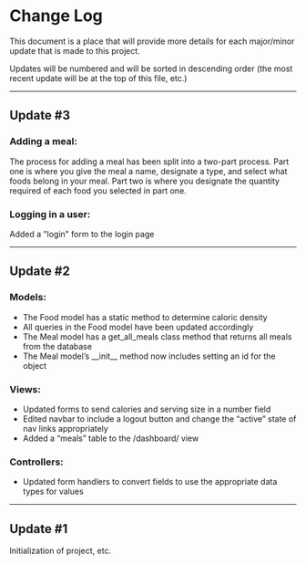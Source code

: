 <h1>Change Log</h1>
<p>This document is a place that will provide more details for each major/minor update that is made to this project.</p>
<p>Updates will be numbered and will be sorted in descending order (the most recent update will be at the top of this file, etc.)</p>
<hr>

<h2>Update #3</h2>
<h3>Adding a meal:</h3>
<p>The process for adding a meal has been split into a two-part process. Part one is where you give the meal a name, designate a type, and select what foods belong in your meal. Part two is where you designate the quantity required of each food you selected in part one.</p>

<h3>Logging in a user:</h3>
<p>Added a "login" form to the login page</p>

<hr>

<h2>Update #2</h2>
<h3>Models:</h3>
<ul>
    <li>The Food model has a static method to determine caloric density</li>
    <li>All queries in the Food model have been updated accordingly</li>
    <li>The Meal model has a get_all_meals class method that returns all meals from the database</li>
    <li>The Meal model’s __init__ method now includes setting an id for the object</li>
</ul>
<h3>Views:</h3>
<ul>
    <li>Updated forms to send calories and serving size in a number field</li>
    <li>Edited navbar to include a logout button and change the “active” state of nav links appropriately</li>
    <li>Added a “meals” table to the /dashboard/ view</li>
</ul>
<h3>Controllers:</h3>
<ul>
    <li>Updated form handlers to convert fields to use the appropriate data types for values</li>
</ul>

<hr>

<h2>Update #1</h2>
<p>Initialization of project, etc.</p>